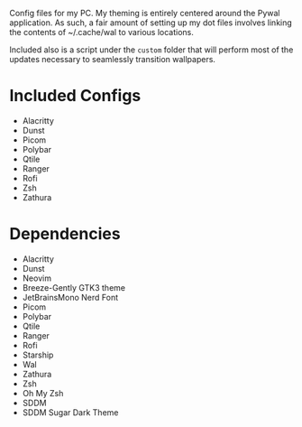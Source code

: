 Config files for my PC. My theming is entirely centered around the Pywal application. As such, a fair amount of setting up my dot files involves linking the contents of ~/.cache/wal to various locations.

Included also is a script under the `custom` folder that will perform most of the updates necessary to seamlessly transition wallpapers.

# Included Configs
- Alacritty
- Dunst
- Picom
- Polybar
- Qtile
- Ranger
- Rofi
- Zsh
- Zathura



# Dependencies
- Alacritty
- Dunst
- Neovim
- Breeze-Gently GTK3 theme
- JetBrainsMono Nerd Font
- Picom
- Polybar
- Qtile
- Ranger
- Rofi
- Starship
- Wal
- Zathura
- Zsh
- Oh My Zsh
- SDDM
- SDDM Sugar Dark Theme


